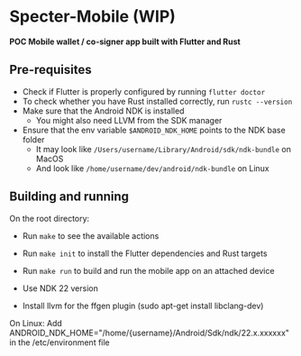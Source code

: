 # Specter-Mobile (WIP)

**POC Mobile wallet / co-signer app built with Flutter and Rust**

## Pre-requisites

- Check if Flutter is properly configured by running `flutter doctor`
- To check whether you have Rust installed correctly, run `rustc --version`
- Make sure that the Android NDK is installed
  - You might also need LLVM from the SDK manager
- Ensure that the env variable `$ANDROID_NDK_HOME` points to the NDK base folder
  - It may look like `/Users/username/Library/Android/sdk/ndk-bundle` on MacOS
  - And look like `/home/username/dev/android/ndk-bundle` on Linux

## Building and running

On the root directory:

- Run `make` to see the available actions
- Run `make init` to install the Flutter dependencies and Rust targets
- Run `make run` to build and run the mobile app on an attached device

- Use NDK 22 version
- Install llvm for the ffgen plugin (sudo apt-get install libclang-dev)

On Linux:
Add ANDROID_NDK_HOME="/home/{username}/Android/Sdk/ndk/22.x.xxxxxx" in the /etc/environment file